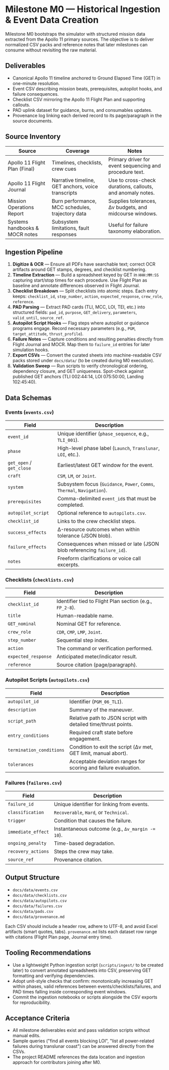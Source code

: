 # Milestone M0 — Historical Ingestion & Event Data Creation

Milestone M0 bootstraps the simulator with structured mission data extracted from the Apollo 11 primary sources. The objective is to deliver normalized CSV packs and reference notes that later milestones can consume without revisiting the raw material.

## Deliverables
- Canonical Apollo 11 timeline anchored to Ground Elapsed Time (GET) in one-minute resolution.
- Event CSV describing mission beats, prerequisites, autopilot hooks, and failure consequences.
- Checklist CSV mirroring the Apollo 11 Flight Plan and supporting callouts.
- PAD uplink dataset for guidance, burns, and consumables updates.
- Provenance log linking each derived record to its page/paragraph in the source documents.

## Source Inventory
| Source | Coverage | Notes |
| --- | --- | --- |
| Apollo 11 Flight Plan (Final) | Timelines, checklists, crew cues | Primary driver for event sequencing and procedure text. |
| Apollo 11 Flight Journal | Narrative timeline, GET anchors, voice transcripts | Use to cross-check durations, callouts, and anomaly notes. |
| Mission Operations Report | Burn performance, MCC schedules, trajectory data | Supplies tolerances, Δv budgets, and midcourse windows. |
| Systems handbooks & MOCR notes | Subsystem limitations, fault responses | Useful for failure taxonomy elaboration. |

## Ingestion Pipeline
1. **Digitize & OCR** — Ensure all PDFs have searchable text; correct OCR artifacts around GET stamps, degrees, and checklist numbering.
2. **Timeline Extraction** — Build a spreadsheet keyed by GET in `HHH:MM:SS` capturing start/stop times for each procedure. Use Flight Plan as baseline and annotate differences observed in Flight Journal.
3. **Checklist Breakdown** — Split checklists into atomic steps. Each entry keeps: `checklist_id`, `step_number`, `action`, `expected_response`, `crew_role`, `reference`.
4. **PAD Parsing** — Extract PAD cards (TLI, MCC, LOI, TEI, etc.) into structured fields: `pad_id`, `purpose`, `GET_delivery`, `parameters`, `valid_until`, `source_ref`.
5. **Autopilot Script Hooks** — Flag steps where autopilot or guidance programs engage. Record necessary parameters (e.g., `PGM`, `target_attitude`, `thrust_profile`).
6. **Failure Notes** — Capture conditions and resulting penalties directly from Flight Journal and MOCR. Map them to `failure_id` entries for later simulation hooks.
7. **Export CSVs** — Convert the curated sheets into machine-readable CSV packs stored under `docs/data/` (to be created during M0 execution).
8. **Validation Sweep** — Run scripts to verify chronological ordering, dependency closure, and GET uniqueness. Spot-check against published GET anchors (TLI 002:44:14, LOI 075:50:00, Landing 102:45:40).

## Data Schemas

### Events (`events.csv`)
| Field | Description |
| --- | --- |
| `event_id` | Unique identifier (`phase_sequence`, e.g., `TLI_001`). |
| `phase` | High-level phase label (`Launch`, `Translunar`, `LOI`, etc.). |
| `get_open` / `get_close` | Earliest/latest GET window for the event. |
| `craft` | `CSM`, `LM`, or `Joint`. |
| `system` | Subsystem focus (`Guidance`, `Power`, `Comms`, `Thermal`, `Navigation`). |
| `prerequisites` | Comma-delimited `event_id`s that must be completed. |
| `autopilot_script` | Optional reference to `autopilots.csv`. |
| `checklist_id` | Links to the crew checklist steps. |
| `success_effects` | Δ-resource outcomes when within tolerance (JSON blob). |
| `failure_effects` | Consequences when missed or late (JSON blob referencing `failure_id`). |
| `notes` | Freeform clarifications or voice call excerpts. |

### Checklists (`checklists.csv`)
| Field | Description |
| --- | --- |
| `checklist_id` | Identifier tied to Flight Plan section (e.g., `FP_2-8`). |
| `title` | Human-readable name. |
| `GET_nominal` | Nominal GET for reference. |
| `crew_role` | `CDR`, `CMP`, `LMP`, `Joint`. |
| `step_number` | Sequential step index. |
| `action` | The command or verification performed. |
| `expected_response` | Anticipated meter/indicator result. |
| `reference` | Source citation (page/paragraph). |

### Autopilot Scripts (`autopilots.csv`)
| Field | Description |
| --- | --- |
| `autopilot_id` | Identifier (`PGM_06_TLI`). |
| `description` | Summary of the maneuver. |
| `script_path` | Relative path to JSON script with detailed time/thrust points. |
| `entry_conditions` | Required craft state before engagement. |
| `termination_conditions` | Condition to exit the script (Δv met, GET limit, manual abort). |
| `tolerances` | Acceptable deviation ranges for scoring and failure evaluation. |

### Failures (`failures.csv`)
| Field | Description |
| --- | --- |
| `failure_id` | Unique identifier for linking from events. |
| `classification` | `Recoverable`, `Hard`, or `Technical`. |
| `trigger` | Condition that causes the failure. |
| `immediate_effect` | Instantaneous outcome (e.g., `Δv_margin -= 10`). |
| `ongoing_penalty` | Time-based degradation. |
| `recovery_actions` | Steps the crew may take. |
| `source_ref` | Provenance citation. |

## Output Structure
- `docs/data/events.csv`
- `docs/data/checklists.csv`
- `docs/data/autopilots.csv`
- `docs/data/failures.csv`
- `docs/data/pads.csv`
- `docs/data/provenance.md`

Each CSV should include a header row, adhere to UTF-8, and avoid Excel artifacts (smart quotes, tabs). `provenance.md` lists each dataset row range with citations (Flight Plan page, Journal entry time).

## Tooling Recommendations
- Use a lightweight Python ingestion script (`scripts/ingest/` to be created later) to convert annotated spreadsheets into CSV, preserving GET formatting and verifying dependencies.
- Adopt unit-style checks that confirm: monotonically increasing GET within phases, valid references between events/checklists/failures, and PAD times falling inside corresponding event windows.
- Commit the ingestion notebooks or scripts alongside the CSV exports for reproducibility.

## Acceptance Criteria
- All milestone deliverables exist and pass validation scripts without manual edits.
- Sample queries ("find all events blocking LOI", "list all power-related failures during translunar coast") can be answered directly from the CSVs.
- The project README references the data location and ingestion approach for contributors joining after M0.
